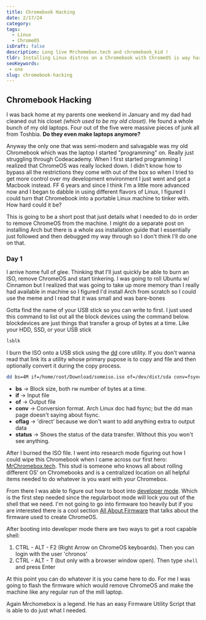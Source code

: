```yaml
---
title: Chromebook Hacking
date: 2/17/24
category: 
tags: 
  - Linux
  - ChromeOS
isDraft: false 
description: Long live Mrchomebox.tech and chromebook_kid !
tldr: Installing Linux distros on a Chromebook with ChromeOS is way harder than it should be. 
seoKeywords:
 - one
slug: chromebook-hacking
---
```

## Chromebook Hacking

I was back home at my parents one weekend in January and my dad had cleaned out his closet *(which used to be my old closet)*. He found a whole bunch of my old laptops. Four out of the five were massive pieces of junk all from Toshbia. **Do they even make laptops anymore?**

Anyway the only one that was semi-modern and salvagable was my old Chromebook which was the laptop I started "programming" on. Really just struggling through Codeacademy. When I first started programming I realized that ChromeOS was really locked down. I didn't know how to bypass all the restrictions they come with out of the box so when I tried to get more control over my development environment I just went and got a Macbook instead. FF 6 years and since I think I'm a little more advanced now and I began to dabble in using different flavors of Linux, I figured I could turn that Chromebook into a portable Linux machine to tinker with. How hard could it be?

This is going to be a short post that just details what I needed to do in order to remove ChromeOS from the machine. I might do a separate post on installing Arch but there is a whole ass installation guide that I essentially just followed and then debugged my way through so I don't think I'll do one on that. 

### Day 1 

I arrive home full of glee. Thinking that I'll just quickly be able to burn an ISO, remove ChromeOS and start tinkering. I was going to roll Ubuntu w/ Cinnamon but I realized that was going to take up more memory than I really had available in machine so I figured I'd install Arch from scratch so I could use the meme and I read that it was small and was bare-bones

Gotta find the name of your USB stick so you can write to first. I just used this command to list out all the block devices using the command below. blockdevices are just things that transfer a group of bytes at a time. Like your HDD, SSD, or your USB stick 
```bash
lsblk
```

I burn the ISO onto a USB stick using the [dd](https://ss64.com/bash/dd.html) core utility. If you don't wanna read that link its a utility whose primary pupose is to copy and file and then optionally convert it during the copy process.

```bash
dd bs=4M if=/home/root/Download/someiso.iso of=/dev/dist/sda conv=fsync oflag=direct status=progress
```
+ **bs** -> Block size, both rw number of bytes at a time. 
+ **if** -> Input file
+ **of** -> Output file
+ **conv** -> Conversion format. Arch Linux doc had fsync; but the dd man page doesn't saying about fsync. 
+ **oflag** -> 'direct' because we don't want to add anything extra to output data
+ **status** -> Shows the status of the data transfer. Without this you won't see anything.

After I burned the ISO file. I went into research mode figuring out how I could wipe this Chromebook when I came across our first hero: [MrChromebox.tech](https://mrchromebox.tech/#fwscript). This stud is someone who knows all about rolling different OS' on Chromebooks and is a centralized location on all helpful items needed to do whatever is you want with your Chromebox.

From there I was able to figure out how to boot into [developer mode](https://mrchromebox.tech/#devmode). Which is the first step needed since the regularboot mode will lock you out of the shell that we need. I'm not going to go into firmware too heavily but if you are interested there is a cool section [All About Firmware](https://mrchromebox.tech/#firmware) that talks about the firmware used to create ChromeOS. 

After booting into developer mode there are two ways to get a root capable shell: 

1. CTRL - ALT - F2 (Right Arrow on ChromeOS keyboards). Then you can login with the user 'chronos'
2. CTRL - ALT - T (but only with a browser window open). Then type ```shell``` and press Enter

At this point you can do whatever it is you came here to do. For me I was going to flash the firmware which would remove ChromeOS and make the machine like any regular run of the mill laptop. 

Again Mrchomebox is a legend. He has an easy Firmware Utility Script that is able to do just what I needed.
